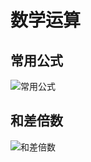 # 数学运算

## 常用公式

![常用公式](https://raw.githubusercontent.com/pushmetop/civil-service-exam/master/assets/images/常用公式.png)

## 和差倍数

![和差倍数](https://raw.githubusercontent.com/pushmetop/civil-service-exam/master/assets/images/和差倍数.png)